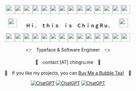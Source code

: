<div align="center">

<img src="https://cultofthepartyparrot.com/parrots/hd/congaparrot.gif" style="width:2em"><img src="https://cultofthepartyparrot.com/parrots/hd/congaparrot.gif" style="width:2em"><img src="https://cultofthepartyparrot.com/parrots/hd/congaparrot.gif" style="width:2em"><img src="https://cultofthepartyparrot.com/parrots/hd/congaparrot.gif" style="width:2em"><img src="https://cultofthepartyparrot.com/parrots/hd/congaparrot.gif" style="width:2em"><img src="https://cultofthepartyparrot.com/parrots/hd/congaparrot.gif" style="width:2em"><img src="https://cultofthepartyparrot.com/parrots/hd/congaparrot.gif" style="width:2em"><img src="https://cultofthepartyparrot.com/parrots/hd/congaparrot.gif" style="width:2em"><img src="https://cultofthepartyparrot.com/parrots/hd/congaparrot.gif" style="width:2em"><img src="https://cultofthepartyparrot.com/parrots/hd/congaparrot.gif" style="width:2em"><img src="https://cultofthepartyparrot.com/parrots/hd/congaparrot.gif" style="width:2em"><img src="https://cultofthepartyparrot.com/parrots/hd/congaparrot.gif" style="width:2em"><img src="https://cultofthepartyparrot.com/parrots/hd/congaparrot.gif" style="width:2em"><img src="https://cultofthepartyparrot.com/parrots/hd/congaparrot.gif" style="width:2em">

<img src="https://cultofthepartyparrot.com/parrots/hd/portalorangeparrot.gif" style="width:2em"><b>　　Ｈｉ．　ｔｈｉｓ　ｉｓ　ＣｈｉｎｇＲｕ．　　</b><img src="https://cultofthepartyparrot.com/parrots/hd/portalblueparrot.gif" style="width:2em">

<img src="https://cultofthepartyparrot.com/parrots/hd/reversecongaparrot.gif" style="width:2em"><img src="https://cultofthepartyparrot.com/parrots/hd/reversecongaparrot.gif" style="width:2em"><img src="https://cultofthepartyparrot.com/parrots/hd/reversecongaparrot.gif" style="width:2em"><img src="https://cultofthepartyparrot.com/parrots/hd/reversecongaparrot.gif" style="width:2em"><img src="https://cultofthepartyparrot.com/parrots/hd/reversecongaparrot.gif" style="width:2em"><img src="https://cultofthepartyparrot.com/parrots/hd/reversecongaparrot.gif" style="width:2em"><img src="https://cultofthepartyparrot.com/parrots/hd/reversecongaparrot.gif" style="width:2em"><img src="https://cultofthepartyparrot.com/parrots/hd/reversecongaparrot.gif" style="width:2em"><img src="https://cultofthepartyparrot.com/parrots/hd/reversecongaparrot.gif" style="width:2em"><img src="https://cultofthepartyparrot.com/parrots/hd/reversecongaparrot.gif" style="width:2em"><img src="https://cultofthepartyparrot.com/parrots/hd/reversecongaparrot.gif" style="width:2em"><img src="https://cultofthepartyparrot.com/parrots/hd/reversecongaparrot.gif" style="width:2em"><img src="https://cultofthepartyparrot.com/parrots/hd/reversecongaparrot.gif" style="width:2em"><img src="https://cultofthepartyparrot.com/parrots/hd/reversecongaparrot.gif" style="width:2em">
	

👉　Typeface & Software Engineer　👈

📮　contact [AT] chingru.me　📮

🧋　If you like my projects, you can [Buy Me a Bubble Tea!](https://www.buymeacoffee.com/chingru)　🧋


[![ChatGPT](https://img.shields.io/badge/linkedin-0A66C2?style=for-the-badge)](https://www.linkedin.com/in/ching-ru/) 
[![ChatGPT](https://img.shields.io/badge/resume-DB4D6D?style=for-the-badge)](https://hoching.ru/)
[![ChatGPT](https://img.shields.io/badge/blog-376B6D?style=for-the-badge)](https://chingru.me/)

</div>








